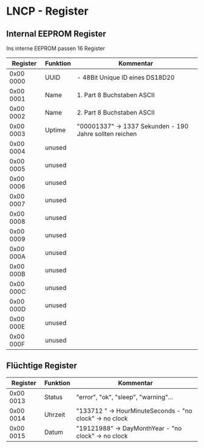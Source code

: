 # LNCP - Register

## Internal EEPROM  Register

Ins interne EEPROM passen 16 Register

Register 	| Funktion | Kommentar
---------- 	| ------------ | -------------
0x00 0000   |  UUID  	| - 48Bit Unique ID eines DS18D20 
0x00 0001   |  Name  	| 1. Part 8 Buchstaben ASCII
0x00 0002   |  Name  	| 2. Part 8 Buchstaben ASCII
0x00 0003   |  Uptime  	| "00001337" -> 1337 Sekunden - 190 Jahre sollten reichen
0x00 0004   |  unused 	| 
0x00 0005   |  unused 	| 
0x00 0006   |  unused 	| 
0x00 0007   |  unused 	| 
0x00 0008   |  unused 	| 
0x00 0009   |  unused 	| 
0x00 000A   |  unused 	| 
0x00 000B   |  unused 	| 
0x00 000C   |  unused 	| 
0x00 000D   |  unused 	| 
0x00 000E   |  unused 	| 
0x00 000F   |  unused 	| 

## Flüchtige Register

Register 	| Funktion | Kommentar
---------- 	| ------------ | -------------
0x00 0013   |  Status  	| "error", "ok", "sleep", "warning"...
0x00 0014   |  Uhrzeit  | "133712  " -> HourMinuteSeconds - "no clock" -> no clock
0x00 0015   |  Datum  	| "19121988" -> DayMonthYear - "no clock" -> no clock